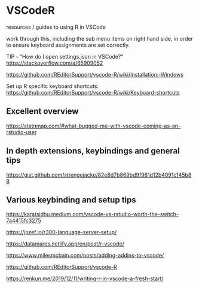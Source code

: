 # VSCodeR
resources  / guides to using R in VSCode

work through this, including the sub menu items on right hand side, in order to ensure keyboard assignments are set correctly. 

TIP - "How do I open settings.json in VSCode?"
https://stackoverflow.com/a/65909052

https://github.com/REditorSupport/vscode-R/wiki/Installation:-Windows

Set up R specific keyboard shortcuts:  
https://github.com/REditorSupport/vscode-R/wiki/Keyboard-shortcuts

## Excellent overview 
https://statnmap.com/#what-bugged-me-with-vscode-coming-as-an-rstudio-user  

## In depth extensions, keybindings and general tips  
https://gist.github.com/strengejacke/82e8d7b869bd9f961d12b4091c145b88

## Various keybinding and setup tips  
https://karatsidhu.medium.com/vscode-vs-rstudio-worth-the-switch-7a4415fc3275



https://jozef.io/r300-language-server-setup/

https://datamares.netlify.app/en/post/r-vscode/

https://www.milesmcbain.com/posts/adding-addins-to-vscode/

https://github.com/REditorSupport/vscode-R

https://renkun.me/2019/12/11/writing-r-in-vscode-a-fresh-start/



